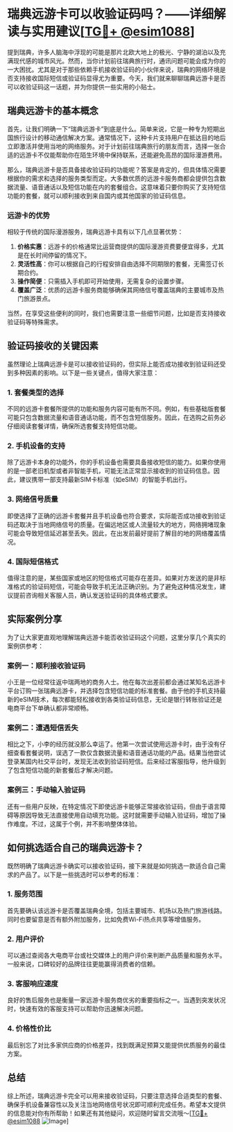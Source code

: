# 瑞典远游卡可以收验证码吗？——详细解读与实用建议[[TG💪+ @esim1088](https://t.me/s/esim1088)]

提到瑞典，许多人脑海中浮现的可能是那片北欧大地上的极光、宁静的湖泊以及充满现代感的城市风光。然而，当你计划前往瑞典旅行时，通讯问题可能会成为你的一大困扰。尤其是对于那些依赖手机接收验证码的小伙伴来说，瑞典的网络环境是否支持接收国际短信或验证码显得尤为重要。今天，我们就来聊聊瑞典远游卡是否可以收验证码这一话题，并为你提供一些实用的小贴士。

## 瑞典远游卡的基本概念

首先，让我们明确一下“瑞典远游卡”到底是什么。简单来说，它是一种专为短期出国旅行设计的移动通信解决方案。通常情况下，这种卡片支持用户在抵达目的地后立即激活并使用当地的网络服务。对于计划前往瑞典旅行的朋友而言，选择一张合适的远游卡不仅能帮助你在陌生环境中保持联系，还能避免高昂的国际漫游费用。

那么，瑞典远游卡是否具备接收验证码的功能呢？答案是肯定的，但具体情况需要根据你的需求和选择的服务类型而定。大多数优质的远游卡服务商都会提供包含数据流量、语音通话以及短信功能在内的套餐组合。这意味着只要你购买了支持短信功能的套餐，就可以顺利接收到来自国内或其他国家的验证码信息。

### 远游卡的优势

相较于传统的国际漫游服务，瑞典远游卡具有以下几点显著优势：

1. **价格实惠**：远游卡的价格通常比运营商提供的国际漫游资费要便宜得多，尤其是在长时间停留的情况下。
2. **灵活性高**：你可以根据自己的行程安排自由选择不同期限的套餐，无需签订长期合约。
3. **操作简便**：只需插入手机即可开始使用，无需复杂的设置步骤。
4. **覆盖广泛**：优质的远游卡服务商能够确保其网络信号覆盖瑞典的主要城市及热门旅游景点。

当然，在享受这些便利的同时，我们也需要注意一些细节问题，比如是否支持接收验证码等特殊需求。

## 验证码接收的关键因素

虽然理论上瑞典远游卡是可以接收验证码的，但实际上能否成功接收到验证码还受到多种因素的影响。以下是一些关键点，值得大家注意：

### 1. 套餐类型的选择

不同的远游卡套餐所提供的功能和服务内容可能有所不同。例如，有些基础版套餐可能只包含数据流量和语音通话功能，而不包含短信服务。因此，在选购之前务必仔细阅读套餐详情，确保所选套餐支持短信功能。

### 2. 手机设备的支持

除了远游卡本身的功能外，你的手机设备也需要具备接收短信的能力。如果你使用的是一部老旧机型或者非智能手机，可能无法正常显示接收到的验证码信息。因此，建议携带一部支持最新SIM卡标准（如eSIM）的智能手机出行。

### 3. 网络信号质量

即使选择了正确的远游卡套餐并且手机设备也符合要求，实际能否成功接收到验证码还取决于当地网络信号的质量。在偏远地区或人流量较大的地方，网络拥堵现象可能会导致短信延迟甚至丢失。因此，在出发前最好提前了解目的地的网络覆盖情况。

### 4. 国际短信格式

值得注意的是，某些国家或地区的短信格式可能存在差异。如果对方发送的是非标准格式的验证码短信，可能会导致手机无法正确识别。为了避免这种情况发生，建议提前咨询相关客服人员，确认发送验证码的具体格式要求。

## 实际案例分享

为了让大家更直观地理解瑞典远游卡能否收验证码这个问题，这里分享几个真实的案例供参考：

### 案例一：顺利接收验证码

小王是一位经常往返中瑞两地的商务人士。他在每次出差前都会通过某知名远游卡平台订购一张瑞典远游卡，并选择包含短信功能的标准套餐。由于他的手机支持最新的eSIM技术，每次都能轻松接收到各类验证码信息，无论是银行转账验证还是电商平台下单确认都非常顺畅。

### 案例二：遭遇短信丢失

相比之下，小李的经历就没那么幸运了。他第一次尝试使用远游卡时，由于没有仔细查看套餐说明，误选了一款仅含数据流量和语音通话功能的产品。结果当他尝试登录某国内社交平台时，发现无法收到验证码短信。后来经过客服指导，他升级到了包含短信功能的新套餐后才解决问题。

### 案例三：手动输入验证码

还有一些用户反映，在特定情况下即使远游卡能够正常接收验证码，但由于语言障碍等原因导致无法直接使用自动填充功能。这时就需要手动输入验证码，增加了操作难度。不过，这属于个例，并不影响整体体验。

## 如何挑选适合自己的瑞典远游卡？

既然明确了瑞典远游卡确实可以接收验证码，接下来就是如何挑选一款适合自己需求的产品了。以下是一些挑选时可以参考的标准：

### 1. 服务范围

首先要确认该远游卡是否覆盖瑞典全境，包括主要城市、机场以及热门旅游线路。同时也要留意是否有额外附加服务，比如免费Wi-Fi热点共享等增值服务。

### 2. 用户评价

可以通过查阅各大电商平台或社交媒体上的用户评价来判断产品质量和服务水平。一般来说，口碑较好的品牌往往更能赢得消费者的信赖。

### 3. 客服响应速度

良好的售后服务也是衡量一家远游卡服务商优劣的重要指标之一。当遇到突发状况时，快速有效的客服支持可以帮助你迅速解决问题。

### 4. 价格性价比

最后别忘了对比多家供应商的价格差异，找到既满足预算又能提供优质服务的最佳方案。

## 总结

综上所述，瑞典远游卡完全可以用来接收验证码，只要注意选择合适类型的套餐、确保手机设备兼容性以及关注当地网络信号状况即可顺利完成任务。希望本文提供的信息能对你有所帮助！如果还有其他疑问，欢迎随时留言交流哦～[[TG💪+ @esim1088](https://t.me/s/esim1088) ![Image](https://i.postimg.cc/4NQfJmqS/Snipaste-2025-05-13-00-14-12.png)]